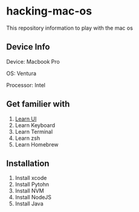 # hacking-mac-os
This repository information to play with the mac os

## Device Info
Device: Macbook Pro

OS: Ventura

Processor: Intel

## Get familier with
1. [Learn UI](MACOS-UI.md)
2. Learn Keyboard
3. Learn Terminal
4. Learn zsh
5. Learn Homebrew

## Installation
1. Install xcode
2. Install Pytohn
3. Install NVM
4. Install NodeJS
5. Install Java

